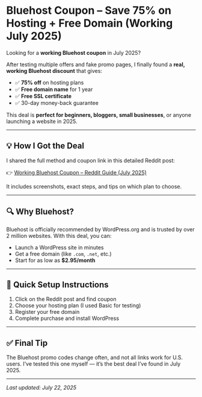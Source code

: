 # Bluehost Coupon – Save 75% on Hosting + Free Domain (Working July 2025)

Looking for a **working Bluehost coupon** in July 2025?

After testing multiple offers and fake promo pages, I finally found a **real, working Bluehost discount** that gives:

- ✅ **75% off** on hosting plans
- ✅ **Free domain name** for 1 year
- ✅ **Free SSL certificate**
- ✅ 30-day money-back guarantee

This deal is **perfect for beginners, bloggers, small businesses**, or anyone launching a website in 2025.

---

## 💡 How I Got the Deal

I shared the full method and coupon link in this detailed Reddit post:

👉 [Working Bluehost Coupon – Reddit Guide (July 2025)](https://www.reddit.com/r/Namecheck/comments/1mo00eo/thinking_of_bluehost_share_your_review_and/)

It includes screenshots, exact steps, and tips on which plan to choose.

---

## 🔍 Why Bluehost?

Bluehost is officially recommended by WordPress.org and is trusted by over 2 million websites. With this deal, you can:

- Launch a WordPress site in minutes
- Get a free domain (like `.com`, `.net`, etc.)
- Start for as low as **$2.95/month**

---

## 📌 Quick Setup Instructions

1. Click on the Reddit post and find coupon
2. Choose your hosting plan (I used Basic for testing)
3. Register your free domain
4. Complete purchase and install WordPress

---

## ✅ Final Tip

The Bluehost promo codes change often, and not all links work for U.S. users. I’ve tested this one myself — it’s the best deal I’ve found in July 2025.


---

*Last updated: July 22, 2025*

